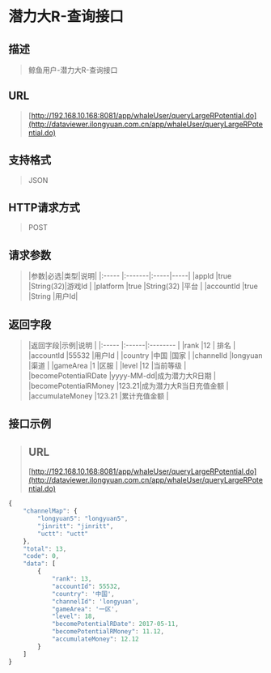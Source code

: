 # 潜力大R-查询接口

## 描述
> 鲸鱼用户-潜力大R-查询接口


## URL
> [http://192.168.10.168:8081/app/whaleUser/queryLargeRPotential.do](http://dataviewer.ilongyuan.com.cn/app/whaleUser/queryLargeRPotential.do)

## 支持格式
> JSON

## HTTP请求方式
> POST

## 请求参数
> |参数|必选|类型|说明|
|:-----  |:-------|:-----|-----|
|appId    |true    |String(32)|游戏Id |
|platform    |true    |String(32)   |平台 |
|accountId    |true    |String   |用户Id|

## 返回字段
> |返回字段|示例|说明            |
|:-----   |:------|:--------    |
|rank |12 |   排名        |
|accountId |55532 |用户Id   |
|country |中国 |国家 |
|channelId |longyuan |渠道   |
|gameArea |1 |区服 |
|level |12 |当前等级 |
|becomePotentialRDate |yyyy-MM-dd|成为潜力大R日期 |
|becomePotentialRMoney |123.21|成为潜力大R当日充值金额 |
|accumulateMoney |123.21 |累计充值金额 |


## 接口示例
> ## URL
> [http://192.168.10.168:8081/app/whaleUser/queryLargeRPotential.do](http://dataviewer.ilongyuan.com.cn/app/whaleUser/queryLargeRPotential.do)

``` javascript
{
    "channelMap": {
        "longyuan5": "longyuan5",
        "jinritt": "jinritt",
        "uctt": "uctt"
    },
    "total": 13,
    "code": 0,
    "data": [
        {
            "rank": 13,
            "accountId": 55532,
            "country": '中国',
            "channelId": 'longyuan',
            "gameArea": '一区',
            "level": 18,
            "becomePotentialRDate": 2017-05-11,
            "becomePotentialRMoney": 11.12,
            "accumulateMoney": 12.12
        }
    ]
}
```